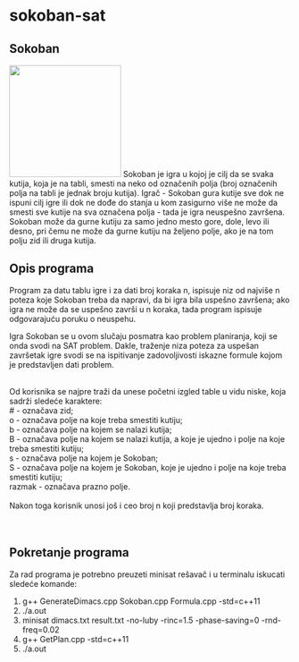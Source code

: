 # sokoban-sat

<h2>Sokoban</h2>

<img src = "http://www.matf.bg.ac.rs/p/files/126-sokoban.gif" width ="200" height ="200">
Sokoban je igra u kojoj je cilj da se svaka kutija, koja je na tabli, smesti na neko od označenih polja (broj označenih polja na tabli je jednak broju kutija). Igrač - Sokoban gura kutije sve dok ne ispuni cilj igre ili dok ne dođe do stanja u kom zasigurno više ne može da smesti sve kutije na sva označena polja - tada je igra neuspešno završena.
<br>
Sokoban može da gurne kutiju za samo jedno mesto gore, dole, levo ili desno, pri čemu ne može da gurne kutiju na željeno polje, ako je na tom polju zid ili druga kutija.

<h2>Opis programa</h2>


Program za datu tablu igre i za dati broj koraka n, ispisuje niz od najviše n poteza koje Sokoban treba da napravi, da bi igra bila uspešno završena; ako igra ne može da se uspešno završi u n koraka, tada program ispisuje odgovarajuću poruku o neuspehu. 

Igra Sokoban se u ovom slučaju posmatra kao problem planiranja, koji se onda svodi na SAT problem. Dakle, traženje niza poteza za uspešan završetak igre svodi se na ispitivanje zadovoljivosti iskazne formule kojom je predstavljen dati problem.


<br>
Od korisnika se najpre traži da unese početni izgled table u vidu niske, koja sadrži sledeće karaktere: <br>
&#35; - označava zid;
<br>
o - označava polje na koje treba smestiti kutiju;
<br>
b - označava polje na kojem se nalazi kutija;
<br>
B - označava polje na kojem se nalazi kutija, a koje je ujedno i polje na koje treba smestiti kutiju;
<br>
s - označava polje na kojem je Sokoban;
<br>
S - označava polje na kojem je Sokoban, koje je ujedno i polje na koje treba smestiti kutiju;
<br>
razmak - označava prazno polje.
<br>
<br>
Nakon toga korisnik unosi još i ceo broj n koji predstavlja broj koraka. 

<br>
<br>
<br>


<h2>Pokretanje programa</h2>

Za rad programa je potrebno preuzeti minisat rešavač i u terminalu iskucati sledeće komande: 


1) g++ GenerateDimacs.cpp Sokoban.cpp Formula.cpp -std=c++11
2) ./a.out
3) minisat dimacs.txt result.txt -no-luby -rinc=1.5 -phase-saving=0 -rnd-freq=0.02
4) g++ GetPlan.cpp -std=c++11
5) ./a.out
